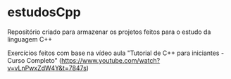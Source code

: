 # estudosCpp
Repositório criado para armazenar os projetos feitos para o estudo da linguagem C++

Exercícios feitos com base na vídeo aula "Tutorial de C++ para iniciantes - Curso Completo" (https://www.youtube.com/watch?v=vLnPwxZdW4Y&t=7847s)



